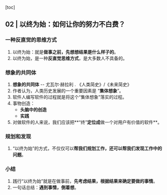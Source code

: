[toc]

## 02 | 以终为始：如何让你的努力不白费？

### 一种反直觉的思维方式

1.  以终为始：就是**做事之前，先想想结果是什么样子的**。
2.  以终为始，是一种**反直觉思维方式**，是大多数人不具备的。

### 想象的共同体

1.  **想象的共同体** -- 尤瓦尔·赫拉利 . 《人类简史》/《未来简史》 
2.  作者认为，人类历史发展的一个重要因素是 “**集体想象**”。
3.  软件人编写软件的过程就是将这个“集体想象”落实的过程。
4.  事物创造：
    -   **头脑中的创造**
    -   **实践**
5.  对做软件的人来说，我们应该把**“终”**定位成**做一个对用户有价值的软件**。

### 规划和发现

1.  “以终为始”的方式，不仅仅可以**帮我们规划工作，还可以帮我们发现工作中的问题**。

### 小结

1.  践行“以终为始”就是在做事前，**先考虑结果，根据结果来确定要做的事情**。
2.  一句话总结：**遇到事情，倒着想**。

